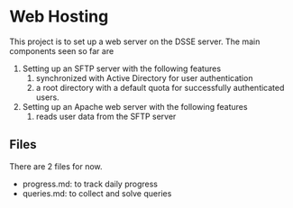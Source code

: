 # Web Hosting

This project is to set up a web server on the DSSE server. The main components seen so far are
1. Setting up an SFTP server with the following features
    1. synchronized with Active Directory for user authentication
    1. a root directory with a default quota for successfully authenticated users.
1. Setting up an Apache web server with the following features
    1. reads user data from the SFTP server
    
## Files
There are 2 files for now.
- progress.md: to track daily progress
- queries.md: to collect and solve queries
